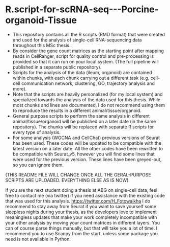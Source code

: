 # R.script-for-scRNA-seq---Porcine-organoid-Tissue

- This repository contains all the R scripts (RMD format) that were created and used for the analysis of single-cell RNA-sequencing data throughout this MSc thesis. 
- By consider the gene count matrices as the starting point after mapping reads in CellRanger, script for quality control and pre-processing is provided so that it can run on your local system. (The full pipeline will published in a separate public repository).
- Scripts for the analysis of the data (ileum, organoid) are contained within chunks, with each chunk carrying out a different task (e.g. cell-cell communication network, clustering, GO, trajectory analysis and more).
- Note that the scripts are heavily personalized (for my local system) and specialized towards the analysis of the data used for this thesis. While most chunks and lines are documented, I do not recommend using them to reproduce the results in a different animal/tissue/organoid.
- General purpose scripts to perform the same analysis in different animal/tissue/organoid will be published on a later date (in the same repository). The chunks will be replaced with separate R scripts for every type of analysis.
- For some analysis (WGCNA and CellChat) previous versions of Seurat has been used. These codes will be updated to be compatible with the latest version on a later date. All the other codes have been rewritten to be compatible with Seurat_v5, however you will find some lines that were used for the previous version. These lines have been greyed-out, so you can ignore them.

(THIS README FILE WILL CHANGE ONCE ALL THE GERAL-PURPOSE SCRIPTS ARE UPLOADED. EVERYTHING ELSE AS IS NOW)

If you are the next student doing a thesis at ABG on single-cell data, feel free to contact me (via twitter) if you need assistance with the existing code that was used for this analysis. https://twitter.com/H_Fotowaikha
I do recommend to stay away from Seurat if you want to save yourself some sleepless nights during your thesis, as the developers love to implement meaningless updates that make your work completely incompatible with your other analysis by moving your count matrices in different layers. You can of course parse things manually, but that will take you a lot of time.
I recommend you to use Scanpy from the start, unless some package you need is not available in Python.

